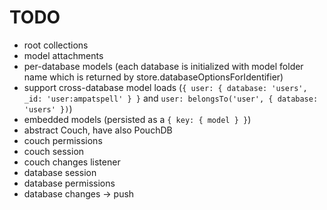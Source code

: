 # TODO

* root collections
* model attachments
* per-database models (each database is initialized with model folder name which is returned by store.databaseOptionsForIdentifier)
* support cross-database model loads (`{ user: { database: 'users', _id: 'user:ampatspell' } }` and `user: belongsTo('user', { database: 'users' })`)
* embedded models (persisted as a `{ key: { model } }`)
* abstract Couch, have also PouchDB
* couch permissions
* couch session
* couch changes listener
* database session
* database permissions
* database changes -> push
